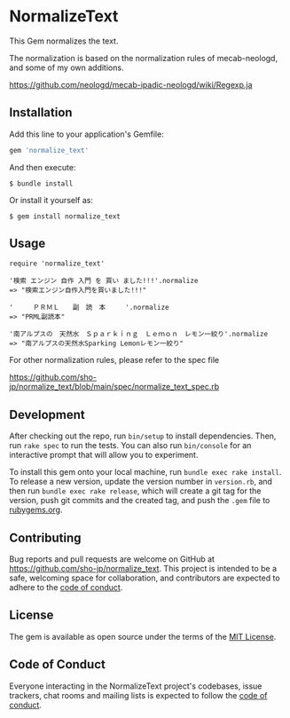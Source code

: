 # NormalizeText

This Gem normalizes the text.

The normalization is based on the normalization rules of mecab-neologd, and some of my own additions.

https://github.com/neologd/mecab-ipadic-neologd/wiki/Regexp.ja

## Installation

Add this line to your application's Gemfile:

```ruby
gem 'normalize_text'
```

And then execute:

    $ bundle install

Or install it yourself as:

    $ gem install normalize_text

## Usage

```
require 'normalize_text'

'検索 エンジン 自作 入門 を 買い ました!!!'.normalize
=> "検索エンジン自作入門を買いました!!!"

'　　　ＰＲＭＬ　　副　読　本　　　'.normalize
=> "PRML副読本"

'南アルプスの　天然水　Ｓｐａｒｋｉｎｇ　Ｌｅｍｏｎ　レモン一絞り'.normalize
=> "南アルプスの天然水Sparking Lemonレモン一絞り"
```

For other normalization rules, please refer to the spec file

https://github.com/sho-jp/normalize_text/blob/main/spec/normalize_text_spec.rb

## Development

After checking out the repo, run `bin/setup` to install dependencies. Then, run `rake spec` to run the tests. You can also run `bin/console` for an interactive prompt that will allow you to experiment.

To install this gem onto your local machine, run `bundle exec rake install`. To release a new version, update the version number in `version.rb`, and then run `bundle exec rake release`, which will create a git tag for the version, push git commits and the created tag, and push the `.gem` file to [rubygems.org](https://rubygems.org).

## Contributing

Bug reports and pull requests are welcome on GitHub at https://github.com/sho-jp/normalize_text. This project is intended to be a safe, welcoming space for collaboration, and contributors are expected to adhere to the [code of conduct](https://github.com/[USERNAME]/normalize_text/blob/master/CODE_OF_CONDUCT.md).

## License

The gem is available as open source under the terms of the [MIT License](https://opensource.org/licenses/MIT).

## Code of Conduct

Everyone interacting in the NormalizeText project's codebases, issue trackers, chat rooms and mailing lists is expected to follow the [code of conduct](https://github.com/[USERNAME]/normalize_text/blob/master/CODE_OF_CONDUCT.md).
